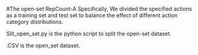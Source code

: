 #The open-set RepCount-A
Specifically, We divided the specified actions as a training set and test set to balance the effect of different action category distributions.

Slit_open_set.py is the python script to split the open-set dataset.

.CSV is the open_set dataset.

